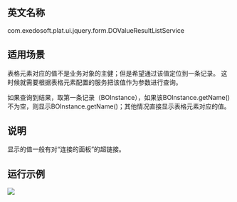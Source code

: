 ## 英文名称 ##

com.exedosoft.plat.ui.jquery.form.DOValueResultListService

## 适用场景 ##

表格元素对应的值不是业务对象的主健；但是希望通过该值定位到一条记录。 这时候就需要根据表格元素配置的服务把该值作为参数进行查询。

如果查询到结果，取第一条记录（BOInstance），如果该BOInstance.getName() 不为空，则显示BOInstance.getName()；其他情况直接显示表格元素对应的值。


## 说明 ##

显示的值一般有对“连接的面板”的超链接。

## 运行示例 ##


<img src='http://eeplat.googlecode.com/files/c_valueresultlist.png' />